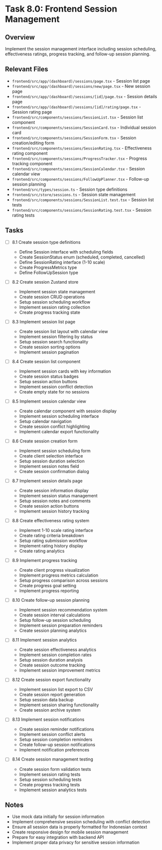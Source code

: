 # Task 8.0: Frontend Session Management

## Overview
Implement the session management interface including session scheduling, effectiveness ratings, progress tracking, and follow-up session planning.

## Relevant Files
- `frontend/src/app/(dashboard)/sessions/page.tsx` - Session list page
- `frontend/src/app/(dashboard)/sessions/new/page.tsx` - New session page
- `frontend/src/app/(dashboard)/sessions/[id]/page.tsx` - Session details page
- `frontend/src/app/(dashboard)/sessions/[id]/rating/page.tsx` - Session rating page
- `frontend/src/components/sessions/SessionList.tsx` - Session list component
- `frontend/src/components/sessions/SessionCard.tsx` - Individual session card
- `frontend/src/components/sessions/SessionForm.tsx` - Session creation/editing form
- `frontend/src/components/sessions/SessionRating.tsx` - Effectiveness rating component
- `frontend/src/components/sessions/ProgressTracker.tsx` - Progress tracking component
- `frontend/src/components/sessions/SessionCalendar.tsx` - Session calendar view
- `frontend/src/components/sessions/FollowUpPlanner.tsx` - Follow-up session planning
- `frontend/src/types/session.ts` - Session type definitions
- `frontend/src/store/sessions.ts` - Session state management
- `frontend/src/components/sessions/SessionList.test.tsx` - Session list tests
- `frontend/src/components/sessions/SessionRating.test.tsx` - Session rating tests

## Tasks

- [ ] 8.1 Create session type definitions
  - Define Session interface with scheduling fields
  - Create SessionStatus enum (scheduled, completed, cancelled)
  - Define SessionRating interface (1-10 scale)
  - Create ProgressMetrics type
  - Define FollowUpSession type

- [ ] 8.2 Create session Zustand store
  - Implement session state management
  - Create session CRUD operations
  - Setup session scheduling workflow
  - Implement session rating collection
  - Create progress tracking state

- [ ] 8.3 Implement session list page
  - Create session list layout with calendar view
  - Implement session filtering by status
  - Setup session search functionality
  - Create session sorting options
  - Implement session pagination

- [ ] 8.4 Create session list component
  - Implement session cards with key information
  - Create session status badges
  - Setup session action buttons
  - Implement session conflict detection
  - Create empty state for no sessions

- [ ] 8.5 Implement session calendar view
  - Create calendar component with session display
  - Implement session scheduling interface
  - Setup calendar navigation
  - Create session conflict highlighting
  - Implement calendar export functionality

- [ ] 8.6 Create session creation form
  - Implement session scheduling form
  - Create client selection interface
  - Setup session duration selection
  - Implement session notes field
  - Create session confirmation dialog

- [ ] 8.7 Implement session details page
  - Create session information display
  - Implement session status management
  - Setup session notes and comments
  - Create session action buttons
  - Implement session history tracking

- [ ] 8.8 Create effectiveness rating system
  - Implement 1-10 scale rating interface
  - Create rating criteria breakdown
  - Setup rating submission workflow
  - Implement rating history display
  - Create rating analytics

- [ ] 8.9 Implement progress tracking
  - Create client progress visualization
  - Implement progress metrics calculation
  - Setup progress comparison across sessions
  - Create progress goal setting
  - Implement progress reporting

- [ ] 8.10 Create follow-up session planning
  - Implement session recommendation system
  - Create session interval calculations
  - Setup follow-up session scheduling
  - Implement session preparation reminders
  - Create session planning analytics

- [ ] 8.11 Implement session analytics
  - Create session effectiveness analytics
  - Implement session completion rates
  - Setup session duration analysis
  - Create session outcome tracking
  - Implement session improvement metrics

- [ ] 8.12 Create session export functionality
  - Implement session list export to CSV
  - Create session report generation
  - Setup session data backup
  - Implement session sharing functionality
  - Create session archive system

- [ ] 8.13 Implement session notifications
  - Create session reminder notifications
  - Implement session conflict alerts
  - Setup session completion reminders
  - Create follow-up session notifications
  - Implement notification preferences

- [ ] 8.14 Create session management testing
  - Create session form validation tests
  - Implement session rating tests
  - Setup session scheduling tests
  - Create progress tracking tests
  - Implement session analytics tests

## Notes
- Use mock data initially for session information
- Implement comprehensive session scheduling with conflict detection
- Ensure all session data is properly formatted for Indonesian context
- Create responsive design for mobile session management
- Prepare for easy integration with backend API
- Implement proper data privacy for sensitive session information 